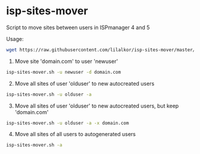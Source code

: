 # isp-sites-mover
Script to move sites between users in ISPmanager 4 and 5

Usage:

```bash
wget https://raw.githubusercontent.com/lilalkor/isp-sites-mover/master/isp-sites-mover.sh -O ~/isp-sites-mover.sh && chmod +x ~/isp-sites-mover.sh
```

1. Move site 'domain.com' to user 'newuser'
```bash
isp-sites-mover.sh -u newuser -d domain.com
```

2. Move all sites of user 'olduser' to new autocreated users
```bash
isp-sites-mover.sh -u olduser -a
```

3. Move all sites of user 'olduser' to new autocreated users, but keep 'domain.com'
```bash
isp-sites-mover.sh -u olduser -a -x domain.com
```

4. Move all sites of all users to autogenerated users
```bash
isp-sites-mover.sh -a
```
